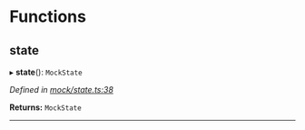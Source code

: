 

# Functions

<a id="state"></a>

##  state

▸ **state**(): `MockState`

*Defined in [mock/state.ts:38](https://github.com/polkadot-js/api/blob/7d303a9/packages/rpc-provider/src/mock/state.ts#L38)*

**Returns:** `MockState`

___

